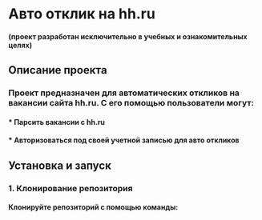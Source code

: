# Авто отклик на hh.ru
#### (проект разработан исключительно в учебных и ознакомительных целях)
## Описание проекта

### Проект предназначен для автоматических откликов на вакансии сайта hh.ru. С его помощью пользователи могут:
#### * Парсить вакансии с hh.ru
#### * Авторизоваться под своей учетной записью для авто откликов

## Установка и запуск
### 1. Клонирование репозитория
#### Клонируйте репозиторий с помощью команды:
